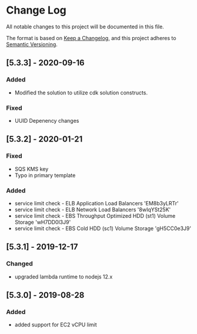 # Change Log
All notable changes to this project will be documented in this file.

The format is based on [Keep a Changelog](https://keepachangelog.com/en/1.0.0/),
and this project adheres to [Semantic Versioning](https://semver.org/spec/v2.0.0.html).

## [5.3.3] - 2020-09-16
### Added
- Modified the solution to utilize cdk solution constructs. 

### Fixed
- UUID Depenency changes

## [5.3.2] - 2020-01-21
### Fixed
- SQS KMS key
- Typo in primary template

### Added
- service limit check - ELB Application Load Balancers 'EM8b3yLRTr'
- service limit check - ELB Network Load Balancers '8wIqYSt25K'
- service limit check - EBS Throughput Optimized HDD (st1) Volume Storage 'wH7DD0l3J9'
- service limit check - EBS Cold HDD (sc1) Volume Storage 'gH5CC0e3J9'

## [5.3.1] - 2019-12-17
### Changed
- upgraded lambda runtime to nodejs 12.x

## [5.3.0] - 2019-08-28
### Added
- added support for EC2 vCPU limit
